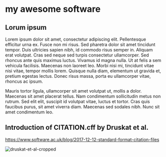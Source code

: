 # my awesome software

## Lorum ipsum

Lorem ipsum dolor sit amet, consectetur adipiscing elit. Pellentesque efficitur urna ex. Fusce non mi risus. Sed pharetra dolor sit amet tincidunt tempor. Duis ultricies sapien nibh, id commodo risus semper in. Aliquam erat volutpat. Cras sed neque sed turpis consectetur ullamcorper. Sed rhoncus ante quis maximus luctus. Vivamus id magna nulla. Ut at felis a sem vehicula facilisis. Maecenas non laoreet leo. Morbi nisi mi, tincidunt vitae nisi vitae, tempor mollis lorem. Quisque nulla diam, elementum ut gravida et, pretium egestas lectus. Donec risus massa, porta eu ullamcorper vitae, rhoncus ac ipsum.

Mauris tortor ligula, ullamcorper sit amet volutpat ut, mollis a dolor. Maecenas sit amet placerat tellus. Nam condimentum sollicitudin metus non rutrum. Sed elit elit, suscipit id volutpat vitae, luctus et tortor. Cras quis faucibus purus, sit amet viverra diam. Maecenas sed sodales nibh. Nunc sit amet condimentum leo. 

## Introduction of CITATION.cff by Druskat et al.

https://www.software.ac.uk/blog/2017-12-12-standard-format-citation-files

![druskat-et-al-cropped](https://user-images.githubusercontent.com/4558105/119789649-8a252880-bed3-11eb-82f2-2adc63885b75.png)
